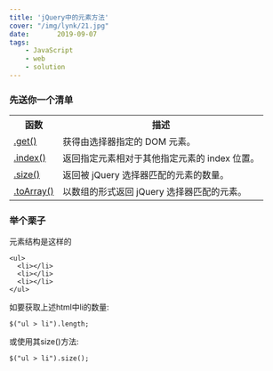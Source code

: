 ```yaml
---
title: 'jQuery中的元素方法'
cover: "/img/lynk/21.jpg"
date:       2019-09-07
tags:
	- JavaScript
	- web
	- solution
---
```














### 先送你一个清单
<table class="dataintable">
<tbody><tr>
<th>函数</th>
<th>描述</th>
</tr>

<tr>
<td><a href="/jquery/dom_element_methods_get.asp" title="jQuery DOM 元素方法 - get() 方法">.get()</a></td>
<td>获得由选择器指定的 DOM 元素。</td>
</tr>

<tr>
<td><a href="/jquery/dom_element_methods_index.asp" title="jQuery DOM 元素方法 - index() 方法">.index()</a></td>
<td>返回指定元素相对于其他指定元素的 index 位置。</td>
</tr>

<tr>
<td><a href="/jquery/dom_element_methods_size.asp" title="jQuery DOM 元素方法 - size() 方法">.size()</a></td>
<td>返回被 jQuery 选择器匹配的元素的数量。</td>
</tr>

<tr>
<td><a href="/jquery/dom_element_methods_toarray.asp" title="jQuery DOM 元素方法 - toArray() 方法">.toArray()</a></td>
<td>以数组的形式返回 jQuery 选择器匹配的元素。</td>
</tr>

</tbody></table>


### 举个栗子
元素结构是这样的  
```
<ul>
  <li></li>
  <li></li>
  <li></li>
</ul>
```

如要获取上述html中li的数量:
```
$("ul > li").length;
```
或使用其size()方法:
```
$("ul > li").size();
```